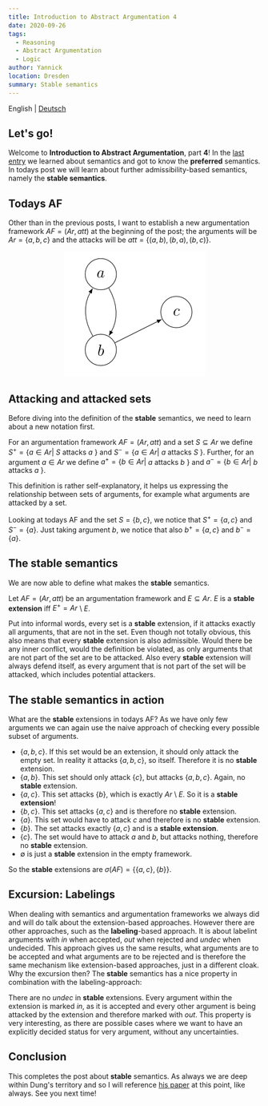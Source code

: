 ```yaml
---
title: Introduction to Abstract Argumentation 4
date: 2020-09-26
tags: 
  - Reasoning
  - Abstract Argumentation
  - Logic
author: Yannick
location: Dresden
summary: Stable semantics
---
```


English | [Deutsch](/2020/09/26/itaa4/)

## Let's go!

Welcome to **Introduction to Abstract Argumentation**, part **4**!
In the [last entry](/2020/09/22/itaa3) we learned about semantics and got to know the **preferred** semantics.
In todays post we will learn about further admissibility-based semantics, namely the **stable semantics**.

## Todays AF
Other than in the previous posts, I want to establish a new argumentation framework $AF = (Ar, att)$ at the beginning of the post;
the arguments will be $Ar = \lbrace a,b,c\rbrace$ and the attacks will be $att = \lbrace(a,b),(b,a),(b,c)\rbrace$.
<div style="text-align:center"><img src="../assets/itaa4-1.png" /></div>

## Attacking and attacked sets
Before diving into the definition of the **stable** semantics, we need to learn about a new notation first.

For an argumentation framework $AF = (Ar, att)$ and a set $S \subseteq Ar$ we define $S^{+} = \lbrace a \in Ar \vert$
$S$ attacks $a$ $\rbrace$ and
$S^{-} = \lbrace a \in Ar \vert$ $a$ attacks $S$
$\rbrace$. Further, for an argument $a \in Ar$ we define $a^{+} = \lbrace b
\in Ar \vert$ $a$ attacks $b$ $\rbrace$ and $a^{-} = \lbrace b \in Ar \vert$ $b$
attacks $a$ $\rbrace$.

This definition is rather self-explanatory, it helps us expressing the relationship between sets of arguments, for example what arguments are attacked by a set.

Looking at todays AF and the set $S = \lbrace b, c\rbrace$, we notice that $S^+ = \lbrace a,c\rbrace$ and $S^- = \lbrace a\rbrace$.
Just taking argument $b$, we notice that also $b^+ = \lbrace a,c\rbrace$ and $b^- = \lbrace a\rbrace$.

## The stable semantics
We are now able to define what makes the **stable** semantics.

Let $AF = (Ar, att)$ be an argumentation framework and $E \subseteq Ar$.
$E$ is a **stable extension** iff $E^+ = Ar$ \ $E$.

Put into informal words, every set is a **stable** extension, if it attacks exactly all arguments, that are not in the set. Even though
not totally obvious, this also means that every **stable** extension is also admissible. Would there be any inner conflict, would the definition be violated, as only arguments that are not part of the set are to be attacked. Also every **stable** extension will always defend itself, as every argument that is not part of the set will be attacked, which includes potential attackers.

## The stable semantics in action
What are the **stable** extensions in todays AF? As we have only few arguments we can again use the naive approach of checking every possible subset of arguments.

- $\lbrace a,b,c\rbrace$. If this set would be an extension, it should only attack the empty set. In reality it attacks $\lbrace a,b,c\rbrace$, so itself. Therefore it is no **stable** extension.
- $\lbrace a,b\rbrace$. This set should only attack $\lbrace c\rbrace$, but attacks $\lbrace a,b,c\rbrace$. Again, no **stable** extension.
- $\lbrace a,c\rbrace$. This set attacks $\lbrace b\rbrace$, which is exactly $Ar$ \ $E$. So it is a **stable extension**!
- $\lbrace b,c\rbrace$. This set attacks $\lbrace a,c\rbrace$ and is therefore no **stable** extension.
- $\lbrace a\rbrace$. This set would have to attack $c$ and therefore is no **stable** extension.
- $\lbrace b\rbrace$. The set attacks exactly $\lbrace a,c\rbrace$ and is a **stable extension**.
- $\lbrace c\rbrace$. The set would have to attack $a$ and $b$, but attacks nothing, therefore no **stable** extension.
- $\emptyset$ is just a **stable** extension in the empty framework.

So the **stable** extensions are $\sigma(AF) = \lbrace \lbrace a,c\rbrace,\lbrace b\rbrace\rbrace$.

## Excursion: Labelings
When dealing with semantics and argumentation frameworks we always did and will do talk about the extension-based approaches. However there are other approaches, such as the **labeling**-based approach. It is about labelint arguments with *in* when accepted, *out* when rejected and *undec* when undecided. This approach gives us the same results, what arguments are to be accepted and what arguments are to be rejected and is therefore the same mechanism like extension-based approaches, just in a different cloak. Why the excursion then? The **stable** semantics has a nice property in combination with the labeling-approach:

There are no *undec* in **stable** extensions. Every argument within the extension is marked *in*, as it is accepted and every other argument is being attacked by the extension and therefore marked with *out*. This property is very interesting, as there are possible cases where we want to have an explicitly decided status for very argument, without any uncertainties.

## Conclusion
This completes the post about **stable** semantics. As always we are deep within Dung's territory and so I will reference [his paper](https://www.sciencedirect.com/science/article/pii/000437029400041X) at this point, like always. See you next time!
